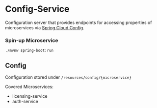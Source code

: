 # Config-Service

Configuration server that provides endpoints 
for accessing properties of microservices via [Spring Cloud Config](https://cloud.spring.io/spring-cloud-config/reference/html/).

### Spin-up Microservice
```
./mvnw spring-boot:run
```

## Config
Configuration stored under `/resources/config/{microservice}`

Covered Microservices:
- licensing-service
- auth-service